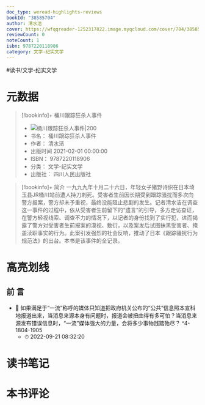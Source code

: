 ```yaml
---
doc_type: weread-highlights-reviews
bookId: "38585704"
author: 清水洁
cover: https://wfqqreader-1252317822.image.myqcloud.com/cover/704/38585704/t7_38585704.jpg
reviewCount: 0
noteCount: 1
isbn: 9787220118906
category: 文学-纪实文学
---
```


#读书/文学-纪实文学

# 元数据
> [!bookinfo]+ 桶川跟踪狂杀人事件
> - ![ 桶川跟踪狂杀人事件|200](https://wfqqreader-1252317822.image.myqcloud.com/cover/704/38585704/t7_38585704.jpg)
> - 书名： 桶川跟踪狂杀人事件
> - 作者： 清水洁
> - 出版时间 2021-02-01 00:00:00
> - ISBN： 9787220118906
> - 分类： 文学-纪实文学
> - 出版社： 四川人民出版社

> [!bookinfo]+ 简介
> 一九九九年十月二十六日，年轻女子猪野诗织在日本埼玉县JR桶川站前遭人持刀刺死。受害者生前因长期受到跟踪骚扰而多次向警方报案，警方却未予重视，最终没能阻止悲剧的发生。记者清水洁在调查这一事件的过程中，依从受害者生前留下的“遗言”的引导，多方走访查证，在警方轻视线索、调查不力的情况下，以记者的身份找到了实行犯，进而揭露了警方对受害者生前报案的漠视、敷衍，以及案发后试图抹黑受害者、掩盖渎职事实的行为。此案引发强烈的社会反响，推动了日本《跟踪骚扰行为规范法》的出台。本书是该事件的全记录。
# 高亮划线

## 前 言


- 📌 如果满足于“一流”称呼的媒体只知道把政府机关公布的“公共”信息照本宣科地报道出来，当消息来源本身有问题时，报道会被扭曲得有多可怕？当消息来源发布错误信息时，“一流”媒体强大的力量，会将多少事物践踏殆尽？ ^4-1804-1905
    - ⏱ 2022-09-21 08:32:20 
# 读书笔记

# 本书评论
